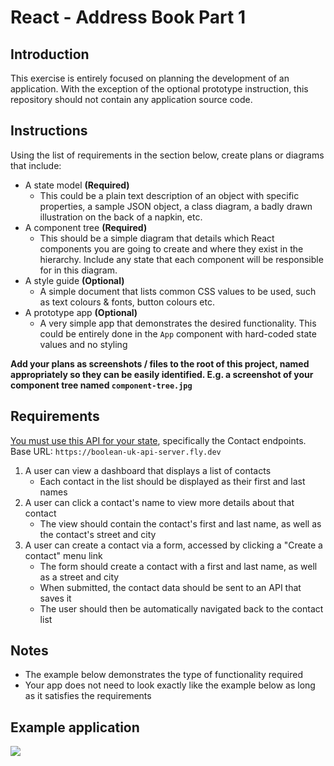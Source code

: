 # React - Address Book Part 1

## Introduction

This exercise is entirely focused on planning the development of an application. With the exception of the optional prototype instruction, this repository should not contain any application source code.

## Instructions

Using the list of requirements in the section below, create plans or diagrams that include:

- A state model **(Required)**
    - This could be a plain text description of an object with specific properties, a sample JSON object, a class diagram, a badly drawn illustration on the back of a napkin, etc.
- A component tree **(Required)**
    - This should be a simple diagram that details which React components you are going to create and where they exist in the hierarchy. Include any state that each component will be responsible for in this diagram.
- A style guide **(Optional)**
    - A simple document that lists common CSS values to be used, such as text colours & fonts, button colours etc.
- A prototype app **(Optional)**
    - A very simple app that demonstrates the desired functionality. This could be entirely done in the `App` component with hard-coded state values and no styling

**Add your plans as screenshots / files to the root of this project, named appropriately so they can be easily identified. E.g. a screenshot of your component tree named `component-tree.jpg`**

## Requirements

[You must use this API for your state](https://boolean-uk-api-server.fly.dev/api-docs/), specifically the Contact endpoints. Base URL: `https://boolean-uk-api-server.fly.dev`

1. A user can view a dashboard that displays a list of contacts
    - Each contact in the list should be displayed as their first and last names
2. A user can click a contact's name to view more details about that contact
    - The view should contain the contact's first and last name, as well as the contact's street and city
3. A user can create a contact via a form, accessed by clicking a "Create a contact" menu link
    - The form should create a contact with a first and last name, as well as a street and city
    - When submitted, the contact data should be sent to an API that saves it
    - The user should then be automatically navigated back to the contact list

## Notes

- The example below demonstrates the type of functionality required
- Your app does not need to look exactly like the example below as long as it satisfies the requirements

## Example application
![](./_assets/address-book.gif)
